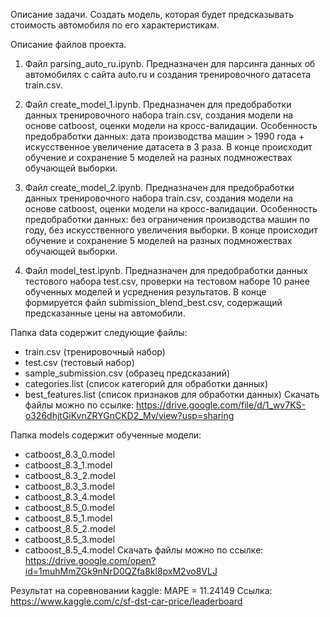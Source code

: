 Описание задачи.
Создать модель, которая будет предсказывать стоимость автомобиля по его характеристикам.

Описание файлов проекта.
1) Файл parsing_auto_ru.ipynb. Предназначен для парсинга данных об автомобилях с сайта auto.ru
и создания тренировочного датасета train.csv.

2) Файл create_model_1.ipynb. Предназначен для предобработки данных тренировочного набора train.csv,
создания модели на основе catboost, оценки модели на кросс-валидации.
Особенность предобработки данных: дата производства машин > 1990 года + искусственное увеличение датасета в 3 раза.
В конце происходит обучение и сохранение 5 моделей на разных подмножествах обучающей выборки.

3) Файл create_model_2.ipynb. Предназначен для предобработки данных тренировочного набора train.csv,
создания модели на основе catboost, оценки модели на кросс-валидации.
Особенность предобработки данных: без ограничения производства машин по году, без искусственного увеличения выборки.
В конце происходит обучение и сохранение 5 моделей на разных подмножествах обучающей выборки.

4) Файл model_test.ipynb. Предназначен для предобработки данных тестового набора test.csv,
проверки на тестовом наборе 10 ранее обученных моделей и усреднения результатов.
В конце формируется файл submission_blend_best.csv, содержащий предсказанные цены на автомобили.

Папка data содержит следующие файлы:
- train.csv (тренировочный набор)
- test.csv (тестовый набор)
- sample_submission.csv (образец предсказаний)
- categories.list (список категорий для обработки данных)
- best_features.list (список признаков для обработки данных)
Скачать файлы можно по ссылке: https://drive.google.com/file/d/1_wv7KS-o326dhjtGiKvnZRYGnCKD2_Mv/view?usp=sharing

Папка models содержит обученные модели:
- catboost_8.3_0.model
- catboost_8.3_1.model
- catboost_8.3_2.model
- catboost_8.3_3.model
- catboost_8.3_4.model
- catboost_8.5_0.model
- catboost_8.5_1.model
- catboost_8.5_2.model
- catboost_8.5_3.model
- catboost_8.5_4.model
Скачать файлы можно по ссылке: https://drive.google.com/open?id=1muhMmZGk9nNrD0QZfa8kl8pxM2vo8VLJ

Результат на соревновании kaggle: MAPE = 11.24149
Ссылка: https://www.kaggle.com/c/sf-dst-car-price/leaderboard
